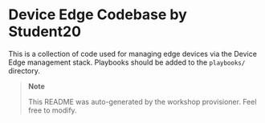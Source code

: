 # Device Edge Codebase by Student20

This is a collection of code used for managing edge devices via the Device Edge management stack. Playbooks should be added to the `playbooks/` directory.

>**Note**
>
> This README was auto-generated by the workshop provisioner. Feel free to modify.
